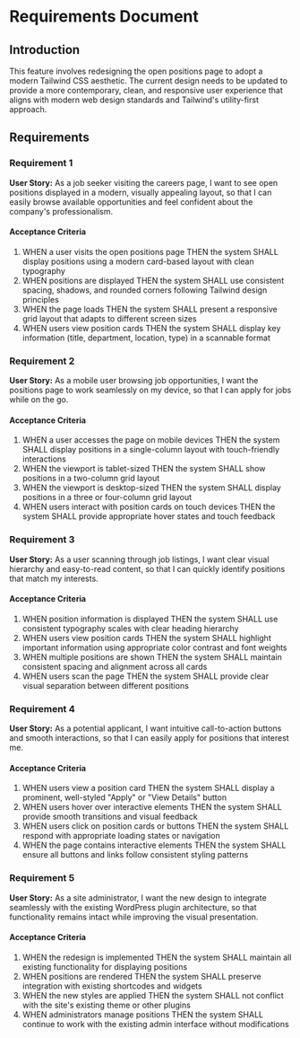 # Requirements Document

## Introduction

This feature involves redesigning the open positions page to adopt a modern Tailwind CSS aesthetic. The current design needs to be updated to provide a more contemporary, clean, and responsive user experience that aligns with modern web design standards and Tailwind's utility-first approach.

## Requirements

### Requirement 1

**User Story:** As a job seeker visiting the careers page, I want to see open positions displayed in a modern, visually appealing layout, so that I can easily browse available opportunities and feel confident about the company's professionalism.

#### Acceptance Criteria

1. WHEN a user visits the open positions page THEN the system SHALL display positions using a modern card-based layout with clean typography
2. WHEN positions are displayed THEN the system SHALL use consistent spacing, shadows, and rounded corners following Tailwind design principles
3. WHEN the page loads THEN the system SHALL present a responsive grid layout that adapts to different screen sizes
4. WHEN users view position cards THEN the system SHALL display key information (title, department, location, type) in a scannable format

### Requirement 2

**User Story:** As a mobile user browsing job opportunities, I want the positions page to work seamlessly on my device, so that I can apply for jobs while on the go.

#### Acceptance Criteria

1. WHEN a user accesses the page on mobile devices THEN the system SHALL display positions in a single-column layout with touch-friendly interactions
2. WHEN the viewport is tablet-sized THEN the system SHALL show positions in a two-column grid layout
3. WHEN the viewport is desktop-sized THEN the system SHALL display positions in a three or four-column grid layout
4. WHEN users interact with position cards on touch devices THEN the system SHALL provide appropriate hover states and touch feedback

### Requirement 3

**User Story:** As a user scanning through job listings, I want clear visual hierarchy and easy-to-read content, so that I can quickly identify positions that match my interests.

#### Acceptance Criteria

1. WHEN position information is displayed THEN the system SHALL use consistent typography scales with clear heading hierarchy
2. WHEN users view position cards THEN the system SHALL highlight important information using appropriate color contrast and font weights
3. WHEN multiple positions are shown THEN the system SHALL maintain consistent spacing and alignment across all cards
4. WHEN users scan the page THEN the system SHALL provide clear visual separation between different positions

### Requirement 4

**User Story:** As a potential applicant, I want intuitive call-to-action buttons and smooth interactions, so that I can easily apply for positions that interest me.

#### Acceptance Criteria

1. WHEN users view a position card THEN the system SHALL display a prominent, well-styled "Apply" or "View Details" button
2. WHEN users hover over interactive elements THEN the system SHALL provide smooth transitions and visual feedback
3. WHEN users click on position cards or buttons THEN the system SHALL respond with appropriate loading states or navigation
4. WHEN the page contains interactive elements THEN the system SHALL ensure all buttons and links follow consistent styling patterns

### Requirement 5

**User Story:** As a site administrator, I want the new design to integrate seamlessly with the existing WordPress plugin architecture, so that functionality remains intact while improving the visual presentation.

#### Acceptance Criteria

1. WHEN the redesign is implemented THEN the system SHALL maintain all existing functionality for displaying positions
2. WHEN positions are rendered THEN the system SHALL preserve integration with existing shortcodes and widgets
3. WHEN the new styles are applied THEN the system SHALL not conflict with the site's existing theme or other plugins
4. WHEN administrators manage positions THEN the system SHALL continue to work with the existing admin interface without modifications